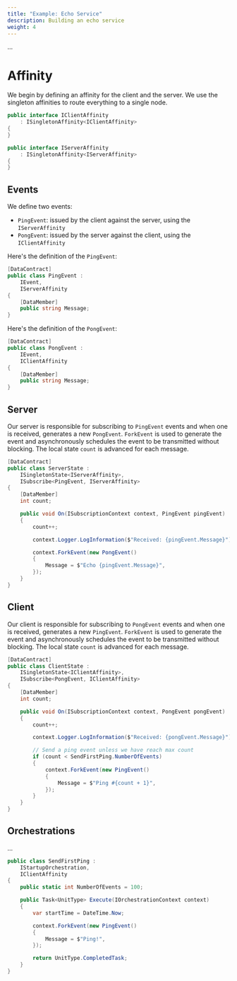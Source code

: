 ```yaml
---
title: "Example: Echo Service"
description: Building an echo service
weight: 4
---
```


...

# Affinity

We begin by defining an affinity for the client and the server.  We use the singleton affinities to route everything to a single node.

```c#
public interface IClientAffinity 
    : ISingletonAffinity<IClientAffinity>
{
}

public interface IServerAffinity 
    : ISingletonAffinity<IServerAffinity>
{
}
```

## Events

We define two events:

* ```PingEvent```: issued by the client against the server, using the ```IServerAffinity```
* ```PongEvent```: issued by the server against the client, using the ```IClientAffinity```

Here's the definition of the ```PingEvent```:

```c#
[DataContract]
public class PingEvent :
    IEvent,
    IServerAffinity
{
    [DataMember]
    public string Message;
}
```

Here's the definition of the ```PongEvent```:

```c#
[DataContract]
public class PongEvent :
    IEvent,
    IClientAffinity
{
    [DataMember]
    public string Message;
}
```

## Server

Our server is responsible for subscribing to ```PingEvent``` events and when one is received, generates a new ```PongEvent```.  ```ForkEvent``` is used to generate the event and asynchronously schedules the event to be transmitted without blocking.  The local state ```count``` is advanced for each message.

```c#
[DataContract]
public class ServerState :
    ISingletonState<IServerAffinity>,
    ISubscribe<PingEvent, IServerAffinity>
{
    [DataMember]
    int count;

    public void On(ISubscriptionContext context, PingEvent pingEvent)
    {
        count++;

        context.Logger.LogInformation($"Received: {pingEvent.Message}");

        context.ForkEvent(new PongEvent()
        {
            Message = $"Echo {pingEvent.Message}",
        });
    }
}
```

## Client

Our client is responsible for subscribing to ``PongEvent`` events and when one is received, generates a new ```PingEvent```.  ```ForkEvent``` is used to generate the event and asynchronously schedules the event to be transmitted without blocking.  The local state ```count``` is advanced for each message.

```c#
[DataContract]
public class ClientState :
    ISingletonState<IClientAffinity>,
    ISubscribe<PongEvent, IClientAffinity>
{
    [DataMember]
    int count;

    public void On(ISubscriptionContext context, PongEvent pongEvent)
    {
        count++;

        context.Logger.LogInformation($"Received: {pongEvent.Message}");

        // Send a ping event unless we have reach max count
        if (count < SendFirstPing.NumberOfEvents)
        {
            context.ForkEvent(new PingEvent()
            {
                Message = $"Ping #{count + 1}",
            });
        }
    }
}
```

## Orchestrations

...

```c#
public class SendFirstPing : 
    IStartupOrchestration,
    IClientAffinity
{
    public static int NumberOfEvents = 100;

    public Task<UnitType> Execute(IOrchestrationContext context)
    {
        var startTime = DateTime.Now;

        context.ForkEvent(new PingEvent()
        {
            Message = $"Ping!",
        });

        return UnitType.CompletedTask;
    }
}
```
